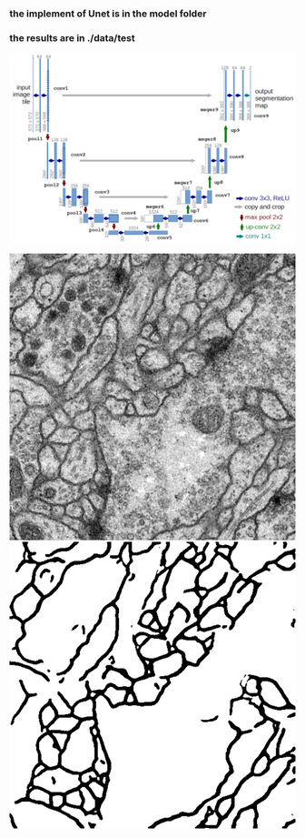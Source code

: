 ### the implement of Unet is in the model folder

### the results are in ./data/test

![](./unet.jpg)  

![](./data/test/0.png)  ![](./data/test/0_res_res.png)  
